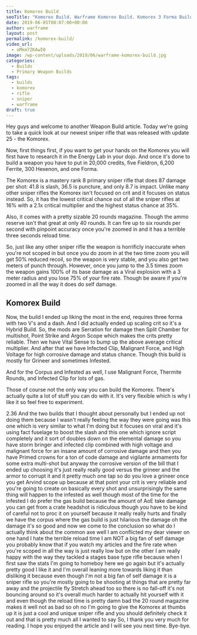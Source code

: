 ```yaml
---
title: Komorex Build
seoTitle: "Komorex Build. Warframe Komorex Build. Komorex 3 Forma Build"
date: 2019-06-05T00:07:00+00:00
author: warframe
layout: post
permalink: /komorex-build/
video_url:
  - oMkm7ZKAwI0
image: /wp-content/uploads/2019/06/warframe-komorex-build.jpg
categories:
  - Builds
  - Primary Weapon Builds
tags:
  - builds
  - komorex
  - rifle
  - sniper
  - warframe
draft: true
---
```

Hey guys and welcome to another Weapon Build article. Today we're going to take a quick look at our newest sniper rifle that was released with update 25 - the Komorex.<!--more-->

Now, first things first, if you want to get your hands on the Komorex you will first have to research it in the Energy Lab in your dojo. And once it's done to build a weapon you have to put in 20,000 credits, five Fieldron, 6,200 Ferrite, 300 Hexenon, and one Forma.

The Komorex is a mastery rank 8 primary sniper rifle that does 87 damage per shot: 41.8 is slash, 36.5 is puncture, and only 8.7 is impact. Unlike many other sniper rifles the Komorex isn't focused on crit and it focuses on status instead. So, it has the lowest critical chance out of all the sniper rifles at 16% with a 2.1x critical multiplier and the highest status chance at 35%. 

Also, it comes with a pretty sizable 20 rounds magazine. Though the ammo reserve isn't that great at only 40 rounds. It can fire up to six rounds per second with pinpoint accuracy once you're zoomed in and it has a terrible three seconds reload time. 

So, just like any other sniper rifle the weapon is horrificly inaccurate when you're not scoped in but once you do zoom in at the two time zoom you will get 50% reduced recoil, so the weapon is very stable, and you also get two meters of punch through. However, once you jump to the 3.5 times zoom the weapon gains 100% of its base damage as a Viral explosion with a 3 meter radius and you lose 75% of your fire rate. Though be aware if you're zoomed in all the way it does do self damage. 

## Komorex Build
Now, the build I ended up liking the most in the end, requires three forma with two V's and a dash. And I did actually ended up scaling crit so it's a Hybrid Build. So, the mods are Serration for damage then Split Chamber for multishot, Point Strike and Argon Scope which makes the crits pretty reliable. Then we have Vital Sense to bump up the above average critical multiplier. And after that we have Infected Clip, Malignant Force, and High Voltage for high corrosive damage and status chance. Though this build is mostly for Grineer and sometimes Infested. 

And for the Corpus and Infested as well, I use Malignant Force, Thermite Rounds, and Infected Clip for lots of gas. 

Those of course not the only way you can build the Komorex. There's actually quite a lot of stuff you can do with it. It's very flexible which is why I like it so feel free to experiment.

2.36
And the two builds that I thought about personally but I ended up not doing them because I wasn't really feeling the way they were going was this one which is very similar to what I'm doing but it focuses on viral and it's using fact fuselage to boost the slash and this one which ignore script completely and it sort of doubles down on the elemental damage so you have storm bringer and infected clip combined with high voltage and malignant force for an insane amount of corrosive damage and then you have Primed crowns for a ton of code damage and vigilante armaments for some extra multi-shot but anyway the corrosive version of the bill that I ended up choosing it's just really really good versus the grineer and the armor to corrupt it and it pretty much one tap so do you love a grineer once you get Arvind scope up because at that point your crit is very reliable and you're going to create on basically every shot and unsurprisingly the same thing will happen to the infested as well though most of the time for the infested I do prefer the gas build because the amount of AoE take damage you can get from a crate headshot is ridiculous though you have to be kind of careful not to proc it on yourself because it really really hurts and finally we have the corpus where the gas build is just hilarious the damage oh the damage it's so good and now we come to the conclusion so what do I actually think about the common axe well I am conflicted my dear viewer on one hand I hate the terrible reload time I am NOT a big fan of self damage you probably know that if you watch my articles and the fire rate when you're scoped in all the way is just really low but on the other I am really happy with the way they tackled a stages base type rifle because when I first saw the stats I'm going to homeboy here we go again but it's actually pretty good I like it and I'm overall leaning more towards liking it than disliking it because even though I'm not a big fan of self damage it is a sniper rifle so you're mostly going to be shooting at things that are pretty far away and the projectile fly Stretch ahead too so there is no fall-off it's not bouncing around so it's overall much harder to actually hit yourself with it and even though the reload time is pretty damn bad the 20 round magazine makes it well not as bad so oh no I'm going to give the Komorex at thumbs up it is just a cool and unique sniper rifle and you should definitely check it out and that is pretty much all I wanted to say So, I thank you very much for reading. I hope you enjoyed the article and I will see you next time. Bye-bye. 